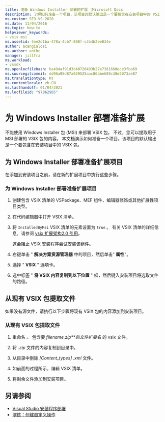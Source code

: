 ```yaml
---
title: 准备 Windows Installer 部署的扩展 |Microsoft Docs
description: 了解如何准备一个项目，该项目的默认输出是一个要包含在安装项目中的 VSIX 包。
ms.custom: SEO-VS-2020
ms.date: 11/04/2016
ms.topic: how-to
helpviewer_keywords:
- vsix msi
ms.assetid: 5ee2d1ba-478a-4cb7-898f-c3b4b2ee834e
author: acangialosi
ms.author: anthc
manager: jillfra
ms.workload:
- vssdk
ms.openlocfilehash: ba494af91d3d40720493b27e7381660ece3fba69
ms.sourcegitcommit: dd96a95d87a039525aac86abe689c30e2073ae87
ms.translationtype: MT
ms.contentlocale: zh-CN
ms.lasthandoff: 01/04/2021
ms.locfileid: "97862905"
---
```

# <a name="prepare-extensions-for-windows-installer-deployment"></a>为 Windows Installer 部署准备扩展
不能使用 Windows Installer 包 (MSI) 来部署 VSIX 包。 不过，您可以提取用于 MSI 部署的 VSIX 包的内容。 本文档演示如何准备一个项目，该项目的默认输出是一个要包含在安装项目中的 VSIX 包。

## <a name="prepare-an-extension-project-for-windows-installer-deployment"></a>为 Windows Installer 部署准备扩展项目
 在添加到安装项目之前，请在新的扩展项目中执行这些步骤。

### <a name="to-prepare-an-extension-project-for-windows-installer-deployment"></a>为 Windows Installer 部署准备扩展项目

1. 创建包含 VSIX 清单的 VSPackage、MEF 组件、编辑器修饰或其他扩展性项目类型。

2. 在代码编辑器中打开 VSIX 清单。

3. 将 `InstalledByMsi` VSIX 清单的元素设置为 `true` 。 有关 VSIX 清单的详细信息，请参阅 [vsix 扩展架构2.0 引用](../extensibility/vsix-extension-schema-2-0-reference.md)。

     这会阻止 VSIX 安装程序尝试安装该组件。

4. 右键单击 " **解决方案资源管理器** 中的项目，然后单击" **属性**"。

5. 选择 " **VSIX** " 选项卡。

6. 选中标签 " **将 VSIX 内容复制到以下位置** " 框，然后键入安装项目将选取文件的路径。

## <a name="extract-files-from-an-existing-vsix-package"></a>从现有 VSIX 包提取文件
 如果没有源文件，请执行以下步骤将现有 VSIX 包的内容添加到安装项目。

### <a name="to-extract-files-from-an-existing-vsix-package"></a>从现有 VSIX 包提取文件

1. 重命名 *。* 包含要 *filename.zip**的文件扩展名* 的 vsix 文件。

2. 将 *.zip* 文件的内容复制到目录中。

3. 从目录中删除 *[Content_types] .xml* 文件。

4. 如前面的过程所示，编辑 VSIX 清单。

5. 将剩余文件添加到安装项目。

## <a name="see-also"></a>另请参阅
- [Visual Studio 安装程序部署](/previous-versions/2kt85ked(v=vs.120))
- [演练：创建自定义操作](/previous-versions/visualstudio/visual-studio-2010/d9k65z2d(v=vs.100))